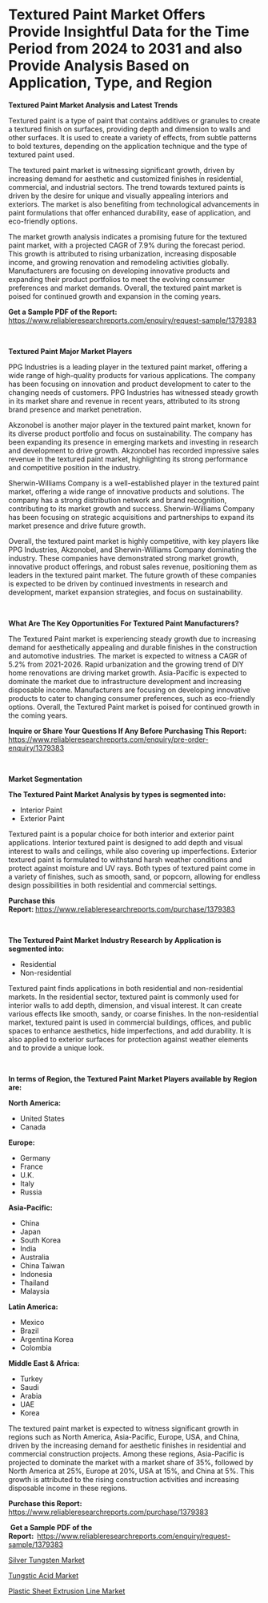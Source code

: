 <p><h1>Textured Paint Market Offers Provide Insightful Data for the Time Period from 2024 to 2031 and also Provide Analysis Based on Application, Type, and Region</h1></p><p><strong>Textured Paint Market Analysis and Latest Trends</strong></p>
<p><p>Textured paint is a type of paint that contains additives or granules to create a textured finish on surfaces, providing depth and dimension to walls and other surfaces. It is used to create a variety of effects, from subtle patterns to bold textures, depending on the application technique and the type of textured paint used.</p><p>The textured paint market is witnessing significant growth, driven by increasing demand for aesthetic and customized finishes in residential, commercial, and industrial sectors. The trend towards textured paints is driven by the desire for unique and visually appealing interiors and exteriors. The market is also benefiting from technological advancements in paint formulations that offer enhanced durability, ease of application, and eco-friendly options.</p><p>The market growth analysis indicates a promising future for the textured paint market, with a projected CAGR of 7.9% during the forecast period. This growth is attributed to rising urbanization, increasing disposable income, and growing renovation and remodeling activities globally. Manufacturers are focusing on developing innovative products and expanding their product portfolios to meet the evolving consumer preferences and market demands. Overall, the textured paint market is poised for continued growth and expansion in the coming years.</p></p>
<p><strong>Get a Sample PDF of the Report:&nbsp;</strong> <a href="https://www.reliableresearchreports.com/enquiry/request-sample/1379383">https://www.reliableresearchreports.com/enquiry/request-sample/1379383</a></p>
<p>&nbsp;</p>
<p><strong>Textured Paint Major Market Players</strong></p>
<p><p>PPG Industries is a leading player in the textured paint market, offering a wide range of high-quality products for various applications. The company has been focusing on innovation and product development to cater to the changing needs of customers. PPG Industries has witnessed steady growth in its market share and revenue in recent years, attributed to its strong brand presence and market penetration.</p><p>Akzonobel is another major player in the textured paint market, known for its diverse product portfolio and focus on sustainability. The company has been expanding its presence in emerging markets and investing in research and development to drive growth. Akzonobel has recorded impressive sales revenue in the textured paint market, highlighting its strong performance and competitive position in the industry.</p><p>Sherwin-Williams Company is a well-established player in the textured paint market, offering a wide range of innovative products and solutions. The company has a strong distribution network and brand recognition, contributing to its market growth and success. Sherwin-Williams Company has been focusing on strategic acquisitions and partnerships to expand its market presence and drive future growth.</p><p>Overall, the textured paint market is highly competitive, with key players like PPG Industries, Akzonobel, and Sherwin-Williams Company dominating the industry. These companies have demonstrated strong market growth, innovative product offerings, and robust sales revenue, positioning them as leaders in the textured paint market. The future growth of these companies is expected to be driven by continued investments in research and development, market expansion strategies, and focus on sustainability.</p></p>
<p>&nbsp;</p>
<p><strong>What Are The Key Opportunities For Textured Paint Manufacturers?</strong></p>
<p><p>The Textured Paint market is experiencing steady growth due to increasing demand for aesthetically appealing and durable finishes in the construction and automotive industries. The market is expected to witness a CAGR of 5.2% from 2021-2026. Rapid urbanization and the growing trend of DIY home renovations are driving market growth. Asia-Pacific is expected to dominate the market due to infrastructure development and increasing disposable income. Manufacturers are focusing on developing innovative products to cater to changing consumer preferences, such as eco-friendly options. Overall, the Textured Paint market is poised for continued growth in the coming years.</p></p>
<p><strong>Inquire or Share Your Questions If Any Before Purchasing This Report:</strong> <a href="https://www.reliableresearchreports.com/enquiry/pre-order-enquiry/1379383">https://www.reliableresearchreports.com/enquiry/pre-order-enquiry/1379383</a></p>
<p>&nbsp;</p>
<p><strong>Market Segmentation</strong></p>
<p><strong>The Textured Paint Market Analysis by types is segmented into:</strong></p>
<p><ul><li>Interior Paint</li><li>Exterior Paint</li></ul></p>
<p><p>Textured paint is a popular choice for both interior and exterior paint applications. Interior textured paint is designed to add depth and visual interest to walls and ceilings, while also covering up imperfections. Exterior textured paint is formulated to withstand harsh weather conditions and protect against moisture and UV rays. Both types of textured paint come in a variety of finishes, such as smooth, sand, or popcorn, allowing for endless design possibilities in both residential and commercial settings.</p></p>
<p><strong>Purchase this Report:&nbsp;</strong><a href="https://www.reliableresearchreports.com/purchase/1379383">https://www.reliableresearchreports.com/purchase/1379383</a></p>
<p>&nbsp;</p>
<p><strong>The Textured Paint Market Industry Research by Application is segmented into:</strong></p>
<p><ul><li>Residential</li><li>Non-residential</li></ul></p>
<p><p>Textured paint finds applications in both residential and non-residential markets. In the residential sector, textured paint is commonly used for interior walls to add depth, dimension, and visual interest. It can create various effects like smooth, sandy, or coarse finishes. In the non-residential market, textured paint is used in commercial buildings, offices, and public spaces to enhance aesthetics, hide imperfections, and add durability. It is also applied to exterior surfaces for protection against weather elements and to provide a unique look.</p></p>
<p>&nbsp;</p>
<p><strong>In terms of Region, the Textured Paint Market Players available by Region are:</strong></p>
<p>
    <p> <strong> North America: </strong>
        <ul>
            <li>United States</li>
            <li>Canada</li>
        </ul>
        </p> 
    <p> <strong> Europe: </strong>
        <ul>
            <li>Germany</li>
            <li>France</li>
            <li>U.K.</li>
            <li>Italy</li>
            <li>Russia</li>
        </ul>
        </p> 
    <p> <strong> Asia-Pacific: </strong>
        <ul>
            <li>China</li>
            <li>Japan</li>
            <li>South Korea</li>
            <li>India</li>
            <li>Australia</li>
            <li>China Taiwan</li>
            <li>Indonesia</li>
            <li>Thailand</li>
            <li>Malaysia</li>
        </ul>
        </p> 
    <p> <strong> Latin America: </strong>
        <ul>
            <li>Mexico</li>
            <li>Brazil</li>
            <li>Argentina Korea</li>
            <li>Colombia</li>
        </ul>
        </p> 
    <p> <strong> Middle East & Africa: </strong>
        <ul>
            <li>Turkey</li>
            <li>Saudi</li>
            <li>Arabia</li>
            <li>UAE</li>
            <li>Korea</li>
        </ul>
    </p>
    </p>
<p><p>The textured paint market is expected to witness significant growth in regions such as North America, Asia-Pacific, Europe, USA, and China, driven by the increasing demand for aesthetic finishes in residential and commercial construction projects. Among these regions, Asia-Pacific is projected to dominate the market with a market share of 35%, followed by North America at 25%, Europe at 20%, USA at 15%, and China at 5%. This growth is attributed to the rising construction activities and increasing disposable income in these regions.</p></p>
<p><strong>Purchase this Report: </strong><a href="https://www.reliableresearchreports.com/purchase/1379383">https://www.reliableresearchreports.com/purchase/1379383</a></p>
<p>&nbsp;<strong>Get a Sample PDF of the Report:&nbsp;&nbsp;</strong><a href="https://www.reliableresearchreports.com/enquiry/request-sample/1379383">https://www.reliableresearchreports.com/enquiry/request-sample/1379383</a></p>
<p><strong></strong></p>
<p><p><a href="https://view.publitas.com/reportprime-1/silver-tungsten-market-size-growth-and-forecast-from-2023-2030/">Silver Tungsten Market</a></p><p><a href="https://view.publitas.com/reportprime-1/tungstic-acid-market-research-report-unlocks-analysis-on-the-market-financial-status-market-size-and-market-revenue-upto-2030/">Tungstic Acid Market</a></p><p><a href="https://view.publitas.com/reportprime-1/plastic-sheet-extrusion-line-market-size-furnishes-valuable-information-encompassing-market-share-market-trends-and-projections-spanning-from-2023-to-2030/">Plastic Sheet Extrusion Line Market</a></p></p>